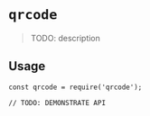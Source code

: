 # `qrcode`

> TODO: description

## Usage

```
const qrcode = require('qrcode');

// TODO: DEMONSTRATE API
```

